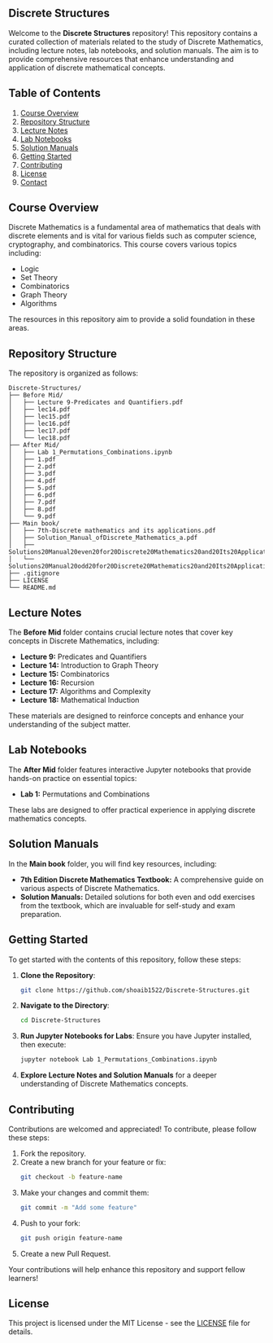 ## Discrete Structures

Welcome to the **Discrete Structures** repository! This repository contains a curated collection of materials related to the study of Discrete Mathematics, including lecture notes, lab notebooks, and solution manuals. The aim is to provide comprehensive resources that enhance understanding and application of discrete mathematical concepts.

## Table of Contents

1. [Course Overview](#course-overview)
2. [Repository Structure](#repository-structure)
3. [Lecture Notes](#lecture-notes)
4. [Lab Notebooks](#lab-notebooks)
5. [Solution Manuals](#solution-manuals)
6. [Getting Started](#getting-started)
7. [Contributing](#contributing)
8. [License](#license)
9. [Contact](#contact)

## Course Overview

Discrete Mathematics is a fundamental area of mathematics that deals with discrete elements and is vital for various fields such as computer science, cryptography, and combinatorics. This course covers various topics including:

- Logic
- Set Theory
- Combinatorics
- Graph Theory
- Algorithms

The resources in this repository aim to provide a solid foundation in these areas.

## Repository Structure

The repository is organized as follows:

```
Discrete-Structures/
├── Before Mid/
│   ├── Lecture 9-Predicates and Quantifiers.pdf
│   ├── lec14.pdf
│   ├── lec15.pdf
│   ├── lec16.pdf
│   ├── lec17.pdf
│   └── lec18.pdf
├── After Mid/
│   ├── Lab 1_Permutations_Combinations.ipynb
│   ├── 1.pdf
│   ├── 2.pdf
│   ├── 3.pdf
│   ├── 4.pdf
│   ├── 5.pdf
│   ├── 6.pdf
│   ├── 7.pdf
│   ├── 8.pdf
│   └── 9.pdf
├── Main book/
│   ├── 7th-Discrete mathematics and its applications.pdf
│   ├── Solution_Manual_ofDiscrete_Mathematics_a.pdf
│   ├── Solutions20Manual20even20for20Discrete20Mathematics20and20Its20Applications207th20Edition.1581525595.pdf
│   └── Solutions20Manual20odd20for20Discrete20Mathematics20and20Its20Applications207th20Edition.2110235314.pdf
├── .gitignore
├── LICENSE
└── README.md
```

## Lecture Notes

The **Before Mid** folder contains crucial lecture notes that cover key concepts in Discrete Mathematics, including:

- **Lecture 9:** Predicates and Quantifiers
- **Lecture 14:** Introduction to Graph Theory
- **Lecture 15:** Combinatorics
- **Lecture 16:** Recursion
- **Lecture 17:** Algorithms and Complexity
- **Lecture 18:** Mathematical Induction

These materials are designed to reinforce concepts and enhance your understanding of the subject matter.

## Lab Notebooks

The **After Mid** folder features interactive Jupyter notebooks that provide hands-on practice on essential topics:

- **Lab 1:** Permutations and Combinations

These labs are designed to offer practical experience in applying discrete mathematics concepts.

## Solution Manuals

In the **Main book** folder, you will find key resources, including:

- **7th Edition Discrete Mathematics Textbook:** A comprehensive guide on various aspects of Discrete Mathematics.
- **Solution Manuals:** Detailed solutions for both even and odd exercises from the textbook, which are invaluable for self-study and exam preparation.

## Getting Started

To get started with the contents of this repository, follow these steps:

1. **Clone the Repository**:
   ```bash
   git clone https://github.com/shoaib1522/Discrete-Structures.git
   ```

2. **Navigate to the Directory**:
   ```bash
   cd Discrete-Structures
   ```

3. **Run Jupyter Notebooks for Labs**:
   Ensure you have Jupyter installed, then execute:
   ```bash
   jupyter notebook Lab 1_Permutations_Combinations.ipynb
   ```

4. **Explore Lecture Notes and Solution Manuals** for a deeper understanding of Discrete Mathematics concepts.

## Contributing

Contributions are welcomed and appreciated! To contribute, please follow these steps:

1. Fork the repository.
2. Create a new branch for your feature or fix:
   ```bash
   git checkout -b feature-name
   ```
3. Make your changes and commit them:
   ```bash
   git commit -m "Add some feature"
   ```
4. Push to your fork:
   ```bash
   git push origin feature-name
   ```
5. Create a new Pull Request.

Your contributions will help enhance this repository and support fellow learners!

## License

This project is licensed under the MIT License - see the [LICENSE](LICENSE) file for details.

